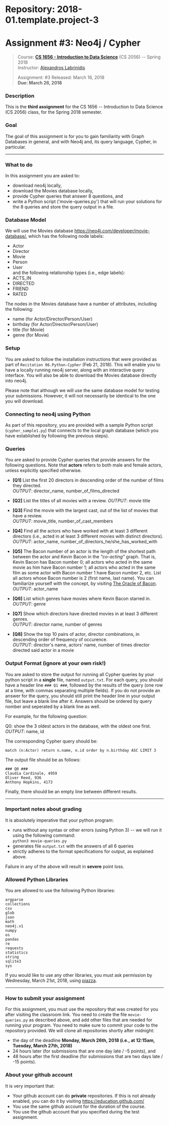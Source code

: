 # Repository: 2018-01.template.project-3
# Assignment #3: Neo4j / Cypher

> Course: **[CS 1656 - Introduction to Data Science](http://cs1656.org)** (CS 2056) -- Spring 2018    
> Instructor: [Alexandros Labrinidis](http://labrinidis.cs.pitt.edu)  
> 
> Assignment: #3
> Released: March 16, 2018  
> **Due:      March 26, 2018**

### Description
This is the **third assignment** for the CS 1656 -- Introduction to Data Science (CS 2056) class, for the Spring 2018 semester.

### Goal
The goal of this assignment is for you to gain familiarity with Graph Databases in general, and with Neo4j and, its query language, Cypher, in particular.

---

### What to do

In this assignment you are asked to:  
* download neo4j locally,  
* download the Movies database locally,   
* provide Cypher queries that answer 8 questions, and        
* write a Python script ('movie-queries.py') that will run your solutions for the 8 queries and store the query output in a file. 

### Database Model

We will use the Movies database <https://neo4j.com/developer/movie-database/>, which has the following node labels:
* Actor  
* Director  
* Movie  
* Person  
* User  
and the following relationship types (i.e., edge labels):
* ACTS_IN  
* DIRECTED  
* FRIEND  
* RATED  

The nodes in the Movies database have a number of attributes, including the following:
* name (for Actor/Director/Person/User)  
* birthday (for Actor/Director/Person/User)  
* title (for Movie)  
* genre (for Movie)  


### Setup 

You are asked to follow the installation instructions that were provided as part of `Recitation 06.Python-Cypher` (Feb 21, 2018). This will enable you to have a locally running neo4j server, along with an interactive query interface. You will also be able to download the Movies database directly into neo4j.

Please note that although we will use the same database model for testing your submissions. However, it will not necessarily be identical to the one you will download.


### Connecting to neo4j using Python

As part of this repository, you are provided with a sample Python script (`cypher_sample1.py`) that connects to the local graph database (which you have established by following the previous steps).


### Queries

You are asked to provide Cypher queries that provide answers for the following questions. Note that **actors** refers to both male and female actors, unless explicitly specified otherwise. 

* **[Q1]** List the first 20 directors in descending order of the number of films they directed.  
*OUTPUT*: director_name, number_of_films_directed 

* **[Q2]** List the titles of all movies with a review.
*OUTPUT*: movie title

* **[Q3]** Find the movie with the largest cast, out of the list of movies that have a review.   
*OUTPUT*: movie_title, number_of_cast_members

* **[Q4]** Find all the actors who have worked with at least 3 different directors (i.e., acted in at least 3 different movies with distinct directors).    
*OUTPUT*: actor_name, number_of_directors_he/she_has_worked_with

* **[Q5]** The Bacon number of an actor is the length of the shortest path between the actor and Kevin Bacon in the *"co-acting"* graph. That is, Kevin Bacon has Bacon number 0; all actors who acted in the same movie as him have Bacon number 1; all actors who acted in the same film as some actor with Bacon number 1 have Bacon number 2, etc. List all actors whose Bacon number is 2 (first name, last name). You can familiarize yourself with the concept, by visiting [The Oracle of Bacon](https://oracleofbacon.org).  
*OUTPUT*: actor_name

* **[Q6]** List which genres have movies where Kevin Bacon starred in.  
*OUTPUT*: genre

* **[Q7]** Show which directors have directed movies in at least 3 different genres.  
*OUTPUT*: director name, number of genres

* **[Q8]** Show the top 10 pairs of actor, director combinations, in descending order of frequency of occurence.   
*OUTPUT*: director's name, actors' name, number of times director directed said actor in a movie


### Output Format (ignore at your own risk!)

You are asked to store the output for running all Cypher queries by your python script in a **single** file, named `output.txt`. For each query, you should have a header line `### Q1 ###`, followed by the results of the query (one row at a time, with commas separating multiple fields). If you do not provide an answer for the query, you should still print the header line in your output file, but leave a blank line after it. Answers should be ordered by query nomber and seperated by a blank line as well.

For example, for the following question:

Q0: show the 3 oldest actors in the database, with the oldest one first.  
*OUTPUT*: name, id

The corresponding Cypher query should be:
```
match (n:Actor) return n.name, n.id order by n.birthday ASC LIMIT 3
```

The output file should be as follows:
```
### Q0 ###
Claudia Cardinale, 4959
Oliver Reed, 936
Anthony Hopkins, 4173
```

Finally, there should be an empty line between different results.


---


### Important notes about grading
It is absolutely imperative that your python program:  
* runs without any syntax or other errors (using Python 3) -- we will run it using the following command:  
`python3 movie-queries.py`  
* generates file `output.txt` with the answers of all 6 queries  
* strictly adheres to the format specifications for output, as explained above.     

Failure in any of the above will result in **severe** point loss. 


### Allowed Python Libraries
You are allowed to use the following Python libraries:
```
argparse
collections
csv
glob
json
math
neo4j.v1
numpy
os
pandas
re
requests
statistics
string
sqlite3
sys
```
If you would like to use any other libraries, you must ask permission by Wednesday, March 21st, 2018, using [piazza](http://piazza.cs1656.org).

---


### How to submit your assignment
For this assignment, you must use the repository that was created for you after visiting the classroom link. You need to create the  file `movie-queries.py` as described above, and add other files that are needed for running your program. You need to make sure to commit your code to the repository provided. We will clone all repositories shortly after midnight:  
* the day of the deadline **Monday, March 26th, 2018 (i.e., at 12:15am, Tuesday, March 27th, 2018)**  
* 24 hours later (for submissions that are one day late / -5 points), and  
* 48 hours after the first deadline (for submissions that are two days late / -15 points). 


### About your github account
It is very important that:  
* Your github account can do **private** repositories. If this is not already enabled, you can do it by visiting <https://education.github.com/>  
* You use the same github account for the duration of the course.  
* You use the github account that you specified during the test assignment.    
